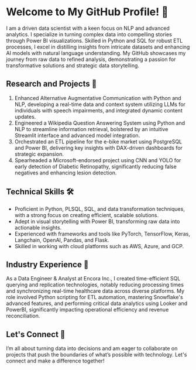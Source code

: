 # Welcome to My GitHub Profile! 👋

I am a driven data scientist with a keen focus on NLP and advanced analytics. I specialize in turning complex data into compelling stories through Power BI visualizations. Skilled in Python and SQL for robust ETL processes, I excel in distilling insights from intricate datasets and enhancing AI models with natural language understanding. My GitHub showcases my journey from raw data to refined analysis, demonstrating a passion for transformative solutions and strategic data storytelling.

## Research and Projects 🚀
1. Enhanced Alternative Augmentative Communication with Python and NLP, developing a real-time data and context system utilizing LLMs for individuals with speech impairments, and integrated dynamic content updates.
2. Engineered a Wikipedia Question Answering System using Python and NLP to streamline information retrieval, bolstered by an intuitive Streamlit interface and advanced model integration.
3. Orchestrated an ETL pipeline for the e-bike market using PostgreSQL and Power BI, delivering key insights with DAX-driven dashboards for strategic expansion.
4. Spearheaded a Microsoft-endorsed project using CNN and YOLO for early detection of Diabetic Retinopathy, significantly reducing false negatives and enhancing lesion detection.

## Technical Skills 🛠️
- Proficient in Python, PLSQL, SQL, and data transformation techniques, with a strong focus on creating efficient, scalable solutions.
- Adept in visual storytelling with Power BI, transforming raw data into actionable insights.
- Experienced with frameworks and tools like PyTorch, TensorFlow, Keras, Langchain, OpenAI, Pandas, and Flask.
- Skilled in working with cloud platforms such as AWS, Azure, and GCP.


## Industry Experience 💼
As a Data Engineer & Analyst at Encora Inc., I created time-efficient SQL querying and replication technologies, notably reducing processing times and synchronizing real-time healthcare data across diverse platforms. My role involved Python scripting for ETL automation, mastering Snowflake's advanced features, and performing critical data analytics using Looker and PowerBI, significantly impacting operational efficiency and revenue reconciliation.

## Let's Connect 📧 
I’m all about turning data into decisions and am eager to collaborate on projects that push the boundaries of what’s possible with technology. Let's connect and make a difference together!

